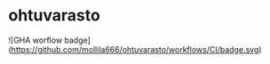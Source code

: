 # ohtuvarasto
![GHA worflow badge] (https://github.com/mollila666/ohtuvarasto/workflows/CI/badge.svg)
